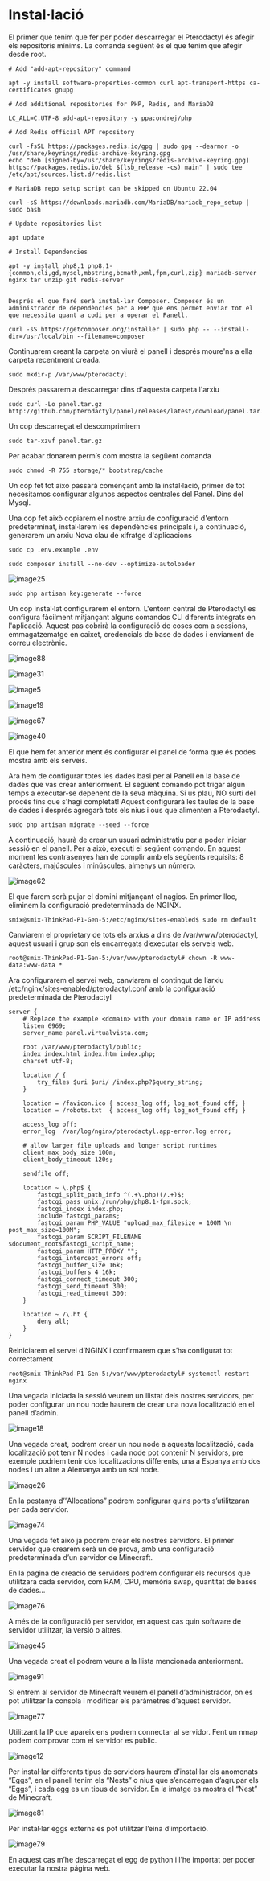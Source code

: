 # Instal·lació
El primer que tenim que fer per poder descarregar el Pterodactyl és afegir els repositoris mínims. La comanda següent és el que tenim que afegir desde root.


```
# Add "add-apt-repository" command

apt -y install software-properties-common curl apt-transport-https ca-certificates gnupg

# Add additional repositories for PHP, Redis, and MariaDB

LC_ALL=C.UTF-8 add-apt-repository -y ppa:ondrej/php

# Add Redis official APT repository

curl -fsSL https://packages.redis.io/gpg | sudo gpg --dearmor -o /usr/share/keyrings/redis-archive-keyring.gpg
echo "deb [signed-by=/usr/share/keyrings/redis-archive-keyring.gpg] https://packages.redis.io/deb $(lsb_release -cs) main" | sudo tee /etc/apt/sources.list.d/redis.list

# MariaDB repo setup script can be skipped on Ubuntu 22.04

curl -sS https://downloads.mariadb.com/MariaDB/mariadb_repo_setup | sudo bash

# Update repositories list

apt update

# Install Dependencies

apt -y install php8.1 php8.1-{common,cli,gd,mysql,mbstring,bcmath,xml,fpm,curl,zip} mariadb-server nginx tar unzip git redis-server


Després el que faré serà instal·lar Composer. Composer és un administrador de dependències per a PHP que ens permet enviar tot el que necessita quant a codi per a operar el Panell.

curl -sS https://getcomposer.org/installer | sudo php -- --install-dir=/usr/local/bin --filename=composer

```

Continuarem creant la carpeta on viurà el panell i després moure'ns a ella carpeta recentment creada.

```console
sudo mkdir-p /var/www/pterodactyl
```

Després passarem a descarregar dins d'aquesta carpeta l'arxiu

```console
sudo curl -Lo panel.tar.gz http://github.com/pterodactyl/panel/releases/latest/download/panel.tar.gz
```

Un cop descarregat el descomprimirem

```console
sudo tar-xzvf panel.tar.gz
```

Per acabar donarem permís com mostra la següent comanda
```console
sudo chmod -R 755 storage/* bootstrap/cache
```
Un cop fet tot això passarà començant amb la instal·lació, primer de tot necesitamos configurar algunos aspectos centrales del Panel. Dins del Mysql.

Una cop fet això copiarem el nostre arxiu de configuració d'entorn predeterminat, instal·larem les dependències principals i, a continuació, generarem un arxiu Nova clau de xifratge d'aplicacions

```console
sudo cp .env.example .env

sudo composer install --no-dev --optimize-autoloader
```
![image25](https://github.com/Proyecto-Sintesi/configs/assets/165918288/80557e08-7ab4-4855-a3ae-1f22b2001c10)

```console
sudo php artisan key:generate --force
```

Un cop instal·lat configurarem el entorn. L'entorn central de Pterodactyl es configura fàcilment mitjançant alguns comandos CLI diferents integrats en l'aplicació. Aquest pas cobrirà la configuració de coses com a sessions, emmagatzematge en caixet, credencials de base de dades i enviament de correu electrònic.

![image88](https://github.com/Proyecto-Sintesi/configs/assets/165918288/94fe12c7-b91a-48f6-9047-a7892c87d82b)

![image31](https://github.com/Proyecto-Sintesi/configs/assets/165918288/27c43b74-1e9d-4c2a-850c-f016a383ca07)

![image5](https://github.com/Proyecto-Sintesi/configs/assets/165918288/1b3ed28d-f1a9-4e96-8e9f-31e43adfcf0d)

![image19](https://github.com/Proyecto-Sintesi/configs/assets/165918288/f1fe284f-64c4-407d-ac17-171a943449f1)

![image67](https://github.com/Proyecto-Sintesi/configs/assets/165918288/079aacf7-8804-4e37-b269-5f8370077dce)

![image40](https://github.com/Proyecto-Sintesi/configs/assets/165918288/ef4f4f22-b0ab-4954-a623-19afc2dcd1e4)

El que hem fet anterior ment és configurar el panel de forma que és podes mostra amb els serveis.

Ara hem de configurar totes les dades basi per al Panell en la base de dades que vas crear anteriorment. El següent comando pot trigar algun temps a executar-se depenent de la seva màquina. Si us plau, NO surti del procés fins que s'hagi completat! Aquest configurarà les taules de la base de dades i després agregarà tots els nius i ous que alimenten a Pterodactyl.

```console
sudo php artisan migrate --seed --force
```
A continuació, haurà de crear un usuari administratiu per a poder iniciar sessió en el panell. Per a això, executi el següent comando. En aquest moment les contrasenyes han de complir amb els següents requisits: 8 caràcters, majúscules i minúscules, almenys un número.

![image62](https://github.com/Proyecto-Sintesi/configs/assets/165918288/9ada144e-5b04-4627-8454-e6e090225747)

El que farem serà pujar el domini mitjançant el nagios. En primer lloc, eliminem la configuració predeterminada de NGINX.

```console
smix@smix-ThinkPad-P1-Gen-5:/etc/nginx/sites-enabled$ sudo rm default
```
Canviarem el proprietary de tots els arxius a dins de /var/www/pterodactyl, aquest usuari i grup son els encarregats d’executar els serveis web.

```console
root@smix-ThinkPad-P1-Gen-5:/var/www/pterodactyl# chown -R www-data:www-data *
```
Ara configurarem el servei web, canviarem el contingut de l’arxiu /etc/nginx/sites-enabled/pterodactyl.conf amb la configuració predeterminada de Pterodactyl

```console
server {
    # Replace the example <domain> with your domain name or IP address
    listen 6969;
    server_name panel.virtualvista.com;

    root /var/www/pterodactyl/public;
    index index.html index.htm index.php;
    charset utf-8;

    location / {
        try_files $uri $uri/ /index.php?$query_string;
    }

    location = /favicon.ico { access_log off; log_not_found off; }
    location = /robots.txt  { access_log off; log_not_found off; }

    access_log off;
    error_log  /var/log/nginx/pterodactyl.app-error.log error;

    # allow larger file uploads and longer script runtimes
    client_max_body_size 100m;
    client_body_timeout 120s;

    sendfile off;

    location ~ \.php$ {
        fastcgi_split_path_info ^(.+\.php)(/.+)$;
        fastcgi_pass unix:/run/php/php8.1-fpm.sock;
        fastcgi_index index.php;
        include fastcgi_params;
        fastcgi_param PHP_VALUE "upload_max_filesize = 100M \n post_max_size=100M";
        fastcgi_param SCRIPT_FILENAME $document_root$fastcgi_script_name;
        fastcgi_param HTTP_PROXY "";
        fastcgi_intercept_errors off;
        fastcgi_buffer_size 16k;
        fastcgi_buffers 4 16k;
        fastcgi_connect_timeout 300;
        fastcgi_send_timeout 300;
        fastcgi_read_timeout 300;
    }

    location ~ /\.ht {
        deny all;
    }
}

```
Reiniciarem el servei d’NGINX i confirmarem que s’ha configurat tot correctament

```console
root@smix-ThinkPad-P1-Gen-5:/var/www/pterodactyl# systemctl restart nginx
```

Una vegada iniciada la sessió veurem un llistat dels nostres servidors, per poder configurar un nou node haurem de crear una nova localització en el panell d’admin.

![image18](https://github.com/Proyecto-Sintesi/configs/assets/165918288/6958cc2e-47a4-41bb-8233-ae61d3f8266f)

Una vegada creat, podrem crear un nou node a aquesta localització, cada localització pot tenir N nodes i cada node pot contenir N servidors, pre exemple podriem tenir dos localitzacions differents, una a Espanya amb dos nodes i un altre a Alemanya amb un sol node.

![image26](https://github.com/Proyecto-Sintesi/configs/assets/165918288/fe58bfb7-ee52-4ba1-aad6-30ba6c88a65e)

En la pestanya d’”Allocations” podrem configurar quins ports s’utilitzaran per cada servidor.

![image74](https://github.com/Proyecto-Sintesi/configs/assets/165918288/10b88c19-4531-4d09-a899-d64cb84ff1cc)

Una vegada fet això ja podrem crear els nostres servidors. El primer servidor que crearem serà un de prova, amb una configuració predeterminada d’un servidor de Minecraft.

En la pagina de creació de servidors podrem configurar els recursos que utilitzara cada servidor, com RAM, CPU, memòria swap, quantitat de bases de dades…

![image76](https://github.com/Proyecto-Sintesi/configs/assets/165918288/c4675614-a13e-4782-acbb-4cd04bf0d34f)

A més de la configuració per servidor, en aquest cas quin software de servidor utilitzar, la versió o altres.

![image45](https://github.com/Proyecto-Sintesi/configs/assets/165918288/b7ae9f2d-6cd7-4043-a3f1-7f0c222584b5)

Una vegada creat el podrem veure a la llista mencionada anteriorment.

![image91](https://github.com/Proyecto-Sintesi/configs/assets/165918288/73a6d1d4-b146-41c0-9b61-2b2dd63a1b46)

Si entrem al servidor de Minecraft veurem el panell d’administrador, on es pot utilitzar la consola i modificar els paràmetres d’aquest servidor.

![image77](https://github.com/Proyecto-Sintesi/configs/assets/165918288/59fc4de2-13ff-4a4b-882b-d6c223a0f703)


Utilitzant la IP que apareix ens podrem connectar al servidor. Fent un nmap podem comprovar com el servidor es public.

![image12](https://github.com/Proyecto-Sintesi/configs/assets/165918288/c0418792-4420-434d-9ad7-829519872fc5)


Per instal·lar differents tipus de servidors haurem d’instal·lar els anomenats “Eggs”, en el panell tenim els “Nests” o nius que s’encarregan d’agrupar els “Eggs”, i cada egg es un tipus de servidor. En la imatge es mostra el “Nest” de Minecraft.

![image81](https://github.com/Proyecto-Sintesi/configs/assets/165918288/46e8a17a-e4a0-49ad-b528-68efa5ab577b)

Per instal·lar eggs externs es pot utilitzar l’eina d’importació.

![image79](https://github.com/Proyecto-Sintesi/configs/assets/165918288/8b7b3e94-1860-438c-9d80-7c7fcd534827)

En aquest cas m’he descarregat el egg de python i l’he importat per poder executar la nostra página web.

